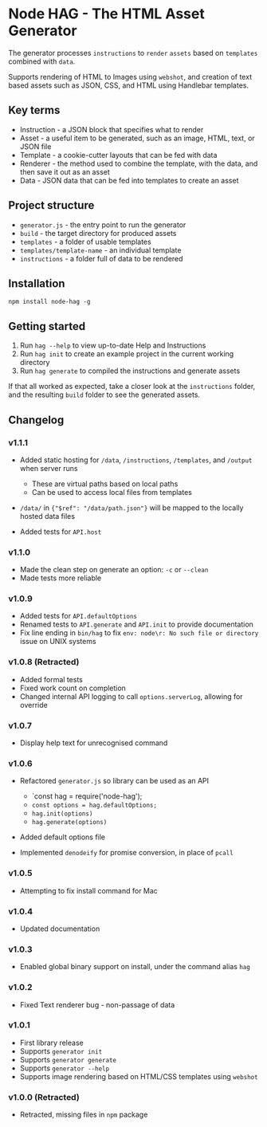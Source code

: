 # Node HAG - The HTML Asset Generator
The generator processes `instructions` to `render` `assets` based on `templates` combined with `data`.

Supports rendering of HTML to Images using `webshot`, and creation of text based assets such as JSON, CSS, and HTML using Handlebar templates.

## Key terms
- Instruction - a JSON block that specifies what to render
- Asset - a useful item to be generated, such as an image, HTML, text, or JSON file
- Template - a cookie-cutter layouts that can be fed with data
- Renderer - the method used to combine the template, with the data, and then save it out as an asset
- Data  - JSON data that can be fed into templates to create an asset

## Project structure
- `generator.js` - the entry point to run the generator
- `build` - the target directory for produced assets
- `templates` - a folder of usable templates
- `templates/template-name` - an individual template
- `instructions` - a folder full of data to be rendered

## Installation
`npm install node-hag -g`

## Getting started
1. Run `hag --help` to view up-to-date Help and Instructions
2. Run `hag init` to create an example project in the current working directory
3. Run `hag generate` to compiled the instructions and generate assets

If that all worked as expected, take a closer look at the `instructions` folder, and the resulting `build` folder to see the generated assets.

## Changelog
### v1.1.1
- Added static hosting for `/data`, `/instructions`, `/templates`, and `/output` when server runs
  - These are virtual paths based on local paths
  - Can be used to access local files from templates

- `/data/` in `{"$ref": "/data/path.json"}` will be mapped to the locally hosted data files
- Added tests for `API.host`

### v1.1.0
- Made the clean step on generate an option: `-c` or `--clean`
- Made tests more reliable

### v1.0.9
- Added tests for `API.defaultOptions`
- Renamed tests to `API.generate` and `API.init` to provide documentation
- Fix line ending in `bin/hag` to fix `env: node\r: No such file or directory` issue on UNIX systems

### v1.0.8 (Retracted)
- Added formal tests
- Fixed work count on completion
- Changed internal API logging to call `options.serverLog`, allowing for override

### v1.0.7
- Display help text for unrecognised command

### v1.0.6
- Refactored `generator.js` so library can be used as an API
  - `const hag = require('node-hag');
  - `const options = hag.defaultOptions;`
  - `hag.init(options)`
  - `hag.generate(options)`

- Added default options file
- Implemented `denodeify` for promise conversion, in place of `pcall`

### v1.0.5
- Attempting to fix install command for Mac

### v1.0.4
- Updated documentation

### v1.0.3
- Enabled global binary support on install, under the command alias `hag`

### v1.0.2
- Fixed Text renderer bug - non-passage of data

### v1.0.1
- First library release
- Supports `generator init`
- Supports `generator generate`
- Supports `generator --help`
- Supports image rendering based on HTML/CSS templates using `webshot`

### v1.0.0 (Retracted)
- Retracted, missing files in `npm` package
